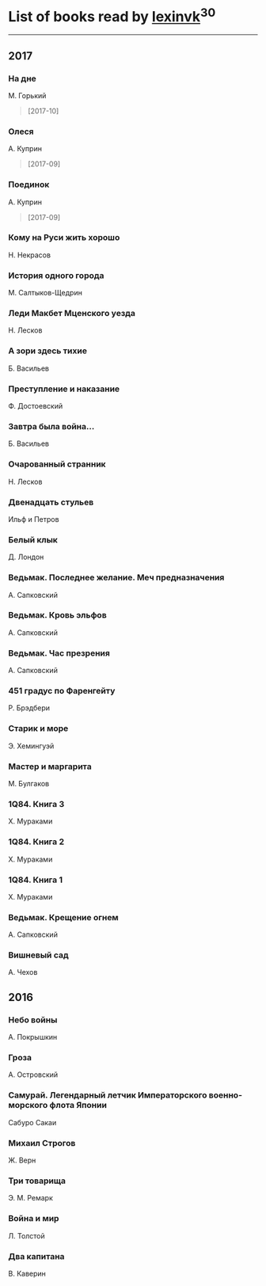 # List of books read by [lexinvk](http://vk.com/id170278332)<sup>30</sup>
---

## 2017

### На дне
М. Горький
> [2017-10] 


### Олеся
А. Куприн
> [2017-09] 


### Поединок
А. Куприн
> [2017-09] 


### Кому на Руси жить хорошо
Н. Некрасов


### История одного города
М. Салтыков-Щедрин


### Леди Макбет Мценского уезда
Н. Лесков


### А зори здесь тихие
Б. Васильев


### Преступление и наказание
Ф. Достоевский


### Завтра была война...
Б. Васильев


### Очарованный странник
Н. Лесков


### Двенадцать стульев
Ильф и Петров


### Белый клык
Д. Лондон


### Ведьмак. Последнее желание. Меч предназначения
А. Сапковский


### Ведьмак. Кровь эльфов
А. Сапковский


### Ведьмак. Час презрения
А. Сапковский


### 451 градус по Фаренгейту
Р. Брэдбери


### Старик и море
Э. Хемингуэй


### Мастер и маргарита
М. Булгаков


### 1Q84. Книга 3
Х. Мураками


### 1Q84. Книга 2
Х. Мураками


### 1Q84. Книга 1
Х. Мураками


### Ведьмак. Крещение огнем
А. Сапковский


### Вишневый сад
А. Чехов



## 2016

### Небо войны
А. Покрышкин


### Гроза
А. Островский


### Самурай. Легендарный летчик Императорского военно-морского флота Японии
Сабуро Сакаи


### Михаил Строгов
Ж. Верн


### Три товарища
Э. М. Ремарк


### Война и мир
Л. Толстой


### Два капитана
В. Каверин



